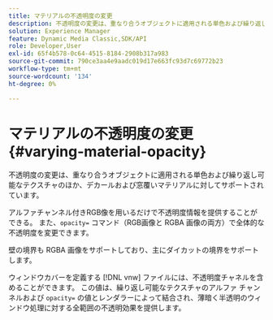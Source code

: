 ```yaml
---
title: マテリアルの不透明度の変更
description: 不透明度の変更は、重なり合うオブジェクトに適用される単色および繰り返し可能なテクスチャのほか、デカールおよび窓覆いマテリアルに対してサポートされています。
solution: Experience Manager
feature: Dynamic Media Classic,SDK/API
role: Developer,User
exl-id: 65f4b578-0c64-4515-8184-2908b317a983
source-git-commit: 790ce3aa4e9aadc019d17e663fc93d7c69772b23
workflow-type: tm+mt
source-wordcount: '134'
ht-degree: 0%

---
```


# マテリアルの不透明度の変更{#varying-material-opacity}

不透明度の変更は、重なり合うオブジェクトに適用される単色および繰り返し可能なテクスチャのほか、デカールおよび窓覆いマテリアルに対してサポートされています。

アルファチャンネル付きRGB像を用いるだけで不透明度情報を提供することができる。 また、`opacity=` コマンド（RGB画像と RGBA 画像の両方）で全体的な不透明度を変更できます。

壁の境界も RGBA 画像をサポートしており、主にダイカットの境界をサポートします。

ウィンドウカバーを定義する [!DNL vnw] ファイルには、不透明度チャネルを含めることができます。 この値は、繰り返し可能なテクスチャのアルファ チャンネルおよび `opacity=` の値とレンダラーによって結合され、薄暗く半透明のウィンドウ処理に対する全範囲の不透明効果を提供します。
